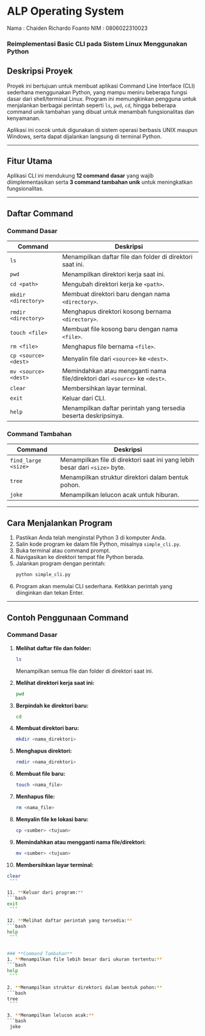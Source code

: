# **ALP Operating System**

Nama  : Chaiden Richardo Foanto
NIM   : 0806022310023

### **Reimplementasi Basic CLI pada Sistem Linux Menggunakan Python**

## **Deskripsi Proyek**
Proyek ini bertujuan untuk membuat aplikasi Command Line Interface (CLI) sederhana menggunakan Python, yang mampu meniru beberapa fungsi dasar dari shell/terminal Linux. Program ini memungkinkan pengguna untuk menjalankan berbagai perintah seperti `ls`, `pwd`, `cd`, hingga beberapa command unik tambahan yang dibuat untuk menambah fungsionalitas dan kenyamanan.

Aplikasi ini cocok untuk digunakan di sistem operasi berbasis UNIX maupun Windows, serta dapat dijalankan langsung di terminal Python.

---

## **Fitur Utama**
Aplikasi CLI ini mendukung **12 command dasar** yang wajib diimplementasikan serta **3 command tambahan unik** untuk meningkatkan fungsionalitas. 

---

## **Daftar Command**
### **Command Dasar**
| Command                | Deskripsi                                                                 |
|------------------------|---------------------------------------------------------------------------|
| `ls`                  | Menampilkan daftar file dan folder di direktori saat ini.                |
| `pwd`                 | Menampilkan direktori kerja saat ini.                                    |
| `cd <path>`           | Mengubah direktori kerja ke `<path>`.                                    |
| `mkdir <directory>`   | Membuat direktori baru dengan nama `<directory>`.                        |
| `rmdir <directory>`   | Menghapus direktori kosong bernama `<directory>`.                        |
| `touch <file>`        | Membuat file kosong baru dengan nama `<file>`.                           |
| `rm <file>`           | Menghapus file bernama `<file>`.                                         |
| `cp <source> <dest>`  | Menyalin file dari `<source>` ke `<dest>`.                               |
| `mv <source> <dest>`  | Memindahkan atau mengganti nama file/direktori dari `<source>` ke `<dest>`.|
| `clear`               | Membersihkan layar terminal.                                             |
| `exit`                | Keluar dari CLI.                                                        |
| `help`                | Menampilkan daftar perintah yang tersedia beserta deskripsinya.         |

### **Command Tambahan**
| Command                   | Deskripsi                                                                 |
|---------------------------|---------------------------------------------------------------------------|
| `find_large <size>`       | Menampilkan file di direktori saat ini yang lebih besar dari `<size>` byte.|
| `tree`                    | Menampilkan struktur direktori dalam bentuk pohon.                       |
| `joke`                    | Menampilkan lelucon acak untuk hiburan.                                  |

---

## **Cara Menjalankan Program**
1. Pastikan Anda telah menginstal Python 3 di komputer Anda.
2. Salin kode program ke dalam file Python, misalnya `simple_cli.py`.
3. Buka terminal atau command prompt.
4. Navigasikan ke direktori tempat file Python berada.
5. Jalankan program dengan perintah:  
   ```bash
   python simple_cli.py
    ```
6. Program akan memulai CLI sederhana. Ketikkan perintah yang diinginkan dan tekan Enter.

---

## Contoh Penggunaan Command

### **Command Dasar**
1. **Melihat daftar file dan folder:**  
   ```bash
   ls
    ```
   Menampilkan semua file dan folder di direktori saat ini.
   
2. **Melihat direktori kerja saat ini:**  
   ```bash
   pwd
    ```

3. **Berpindah ke direktori baru:**  
   ```bash
   cd
    ```

4. **Membuat direktori baru:**  
   ```bash
   mkdir <nama_direktori>
    ```

5. **Menghapus direktori:**  
   ```bash
   rmdir <nama_direktori>
    ```

6. **Membuat file baru:**  
   ```bash
   touch <nama_file>
    ```

7. **Menhapus file:**  
   ```bash
   rm <nama_file>
    ```

8. **Menyalin file ke lokasi baru:**  
   ```bash
   cp <sumber> <tujuan>
    ```

9. **Memindahkan atau mengganti nama file/direktori:**  
   ```bash
   mv <sumber> <tujuan>
    ```

10. **Membersihkan layar terminal:**  
   ```bash
   clear
    ```

11. **Keluar dari program:**  
   ```bash
   exit
    ```

12. **Melihat daftar perintah yang tersedia:**  
   ```bash
   help
    ```


### **Command Tambahan**
1. **Menampilkan file lebih besar dari ukuran tertentu:**  
   ```bash
   help
    ```

2. **Menampilkan struktur direktori dalam bentuk pohon:**
  ```bash
   tree
    ```

3. **Menampilkan lelucon acak:**
  ```bash
    joke
  ```

